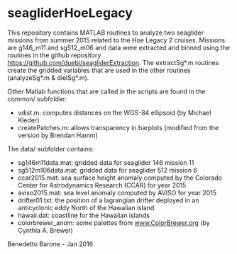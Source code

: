 # seagliderHoeLegacy

This repository contains MATLAB routines to analyze two seaglider missions from summer 2015 related to the Hoe Legacy 2 cruises. Missions are g146_m11 and sg512_m06 and data were extracted and binned using the routines in the github repository https://github.com/duebi/seagliderExtraction.
The extractSg\*.m routines create the gridded variables that are used in the other routines (analyzeSg\*.m & dielSg\*.m).

Other Matlab functions that are called in the scripts are found in the common/ subfolder:
- vdist.m: computes distances on the WGS-84 ellipsoid (by Michael Kleder)
- createPatches.m: allows transparency in barplots (modified from the version by Brendan Hamm)

The data/ subfolder contains:
- sg146m11data.mat: gridded data for seaglider 146 mission 11
- sg512m106data.mat: gridded data for seaglider 512 mission 6 
- ccar2015.mat: sea surface height anomaly computed by the Colorado Center for Astrodynamics Research (CCAR) for year 2015
- aviso2015.mat: sea level anomaly computed by AVISO for year 2015
- drifter01.txt: the position of a lagrangian drifter deployed in an anticyclonic eddy North of the Hawaiian island
- hawaii.dat: coastline for the Hawaiian islands
- colorbrewer_anom: some palettes from www.ColorBrewer.org (by Cynthia A. Brewer)

Benedetto Barone - Jan 2016
